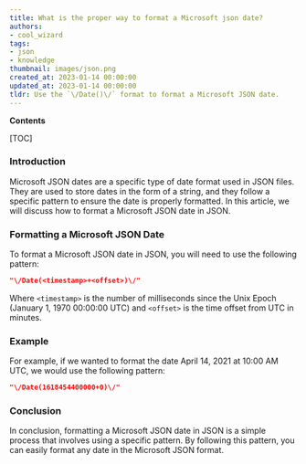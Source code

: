 ```yaml
---
title: What is the proper way to format a Microsoft json date?
authors:
- cool_wizard
tags:
- json
- knowledge
thumbnail: images/json.png
created_at: 2023-01-14 00:00:00
updated_at: 2023-01-14 00:00:00
tldr: Use the `\/Date()\/` format to format a Microsoft JSON date.
---
```


**Contents**

[TOC]

### Introduction

Microsoft JSON dates are a specific type of date format used in JSON files. They are used to store dates in the form of a string, and they follow a specific pattern to ensure the date is properly formatted. In this article, we will discuss how to format a Microsoft JSON date in JSON.

### Formatting a Microsoft JSON Date

To format a Microsoft JSON date in JSON, you will need to use the following pattern:

```json
"\/Date(<timestamp>+<offset>)\/"
```

Where `<timestamp>` is the number of milliseconds since the Unix Epoch (January 1, 1970 00:00:00 UTC) and `<offset>` is the time offset from UTC in minutes.

### Example

For example, if we wanted to format the date April 14, 2021 at 10:00 AM UTC, we would use the following pattern:

```json
"\/Date(1618454400000+0)\/"
```

### Conclusion

In conclusion, formatting a Microsoft JSON date in JSON is a simple process that involves using a specific pattern. By following this pattern, you can easily format any date in the Microsoft JSON format.
